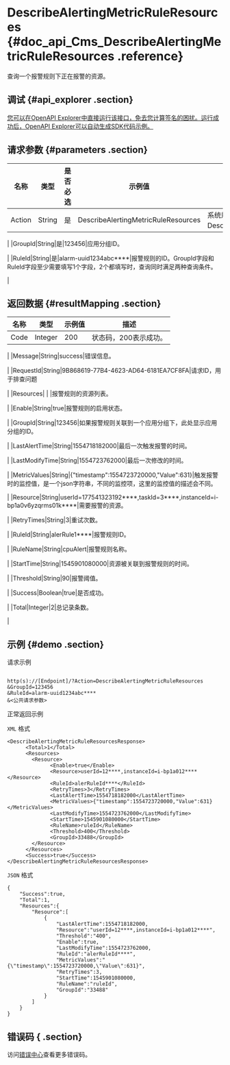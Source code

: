 # DescribeAlertingMetricRuleResources {#doc_api_Cms_DescribeAlertingMetricRuleResources .reference}

查询一个报警规则下正在报警的资源。

## 调试 {#api_explorer .section}

[您可以在OpenAPI Explorer中直接运行该接口，免去您计算签名的困扰。运行成功后，OpenAPI Explorer可以自动生成SDK代码示例。](https://api.aliyun.com/#product=Cms&api=DescribeAlertingMetricRuleResources&type=RPC&version=2019-01-01)

## 请求参数 {#parameters .section}

|名称|类型|是否必选|示例值|描述|
|--|--|----|---|--|
|Action|String|是|DescribeAlertingMetricRuleResources|系统规定参数。取值：DescribeAlertingMetricRuleResources。

 |
|GroupId|String|是|123456|应用分组ID。

 |
|RuleId|String|是|alarm-uuid1234abc\*\*\*\*|报警规则的ID。GroupId字段和RuleId字段至少需要填写1个字段，2个都填写时，查询同时满足两种查询条件。

 |

## 返回数据 {#resultMapping .section}

|名称|类型|示例值|描述|
|--|--|---|--|
|Code|Integer|200|状态码，200表示成功。

 |
|Message|String|success|错误信息。

 |
|RequestId|String|9B868619-77B4-4623-AD64-6181EA7CF8FA|请求ID，用于排查问题

 |
|Resources| | |报警规则的资源列表。

 |
|Enable|String|true|报警规则的启用状态。

 |
|GroupId|String|123456|如果报警规则关联到一个应用分组下，此处显示应用分组的ID。

 |
|LastAlertTime|String|1554718182000|最后一次触发报警的时间。

 |
|LastModifyTime|String|1554723762000|最后一次修改的时间。

 |
|MetricValues|String|\{"timestamp":1554723720000,"Value":631\}|触发报警时的监控值，是一个json字符串，不同的监控项，这里的监控值的描述会不同。

 |
|Resource|String|userId=177541323192\*\*\*\*,taskId=3\*\*\*\*,instanceId=i-bp1a0v6yzqrms01k\*\*\*\*|需要报警的资源。

 |
|RetryTimes|String|3|重试次数。

 |
|RuleId|String|alerRule1\*\*\*\*|报警规则ID。

 |
|RuleName|String|cpuAlert|报警规则名称。

 |
|StartTime|String|1545901080000|资源被关联到报警规则的时间。

 |
|Threshold|String|90|报警阈值。

 |
|Success|Boolean|true|是否成功。

 |
|Total|Integer|2|总记录条数。

 |

## 示例 {#demo .section}

请求示例

``` {#request_demo}

http(s)://[Endpoint]/?Action=DescribeAlertingMetricRuleResources
&GroupId=123456
&RuleId=alarm-uuid1234abc****
&<公共请求参数>

```

正常返回示例

`XML` 格式

``` {#xml_return_success_demo}
<DescribeAlertingMetricRuleResourcesResponse>
      <Total>1</Total>
      <Resources>
        <Resource>
              <Enable>true</Enable>
              <Resource>userId=12****,instanceId=i-bp1a012****</Resource>
              <RuleId>alerRuleId****</RuleId>
              <RetryTimes>3</RetryTimes>
              <LastAlertTime>1554718182000</LastAlertTime>
              <MetricValues>{"timestamp":1554723720000,"Value":631}</MetricValues>
              <LastModifyTime>1554723762000</LastModifyTime>
              <StartTime>1545901080000</StartTime>
              <RuleName>ruleId</RuleName>
              <Threshold>400</Threshold>
              <GroupId>33488</GroupId>
        </Resource>
      </Resources>
      <Success>true</Success>
</DescribeAlertingMetricRuleResourcesResponse>
```

`JSON` 格式

``` {#json_return_success_demo}
{
	"Success":true,
	"Total":1,
	"Resources":{
		"Resource":[
			{
				"LastAlertTime":1554718182000,
				"Resource":"userId=12****,instanceId=i-bp1a012****",
				"Threshold":"400",
				"Enable":true,
				"LastModifyTime":1554723762000,
				"RuleId":"alerRuleId****",
				"MetricValues":"{\"timestamp\":1554723720000,\"Value\":631}",
				"RetryTimes":3,
				"StartTime":1545901080000,
				"RuleName":"ruleId",
				"GroupId":"33488"
			}
		]
	}
}
```

## 错误码 { .section}

访问[错误中心](https://error-center.aliyun.com/status/product/Cms)查看更多错误码。

